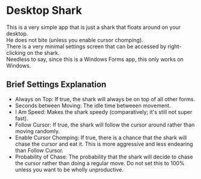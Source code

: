 # Desktop Shark
This is a very simple app that is just a shark that floats around on your desktop.  
He does not bite (unless you enable cursor chomping).  
There is a very minimal settings screen that can be accessed by right-clicking on the shark.  
Needless to say, since this is a Windows Forms app, this only works on Windows.

## Brief Settings Explanation
- Always on Top: If true, the shark will always be on top of all other forms.
- Seconds between Moving: The idle time betweeen movement.
- I Am Speed: Makes the shark speedy (comparatively; it's still not super fast).
- Follow Cursor: If true, the shark will follow the cursor around rather than moving randomly.
- Enable Cursor Chomping: If true, there is a chance that the shark will chase the cursor and eat it. This is more aggressive and less endearing than Follow Cursor.
- Probability of Chase: The probability that the shark will decide to chase the cursor rather than doing a regular move. Do not set this to 100% unless you want to be wholly unproductive.
